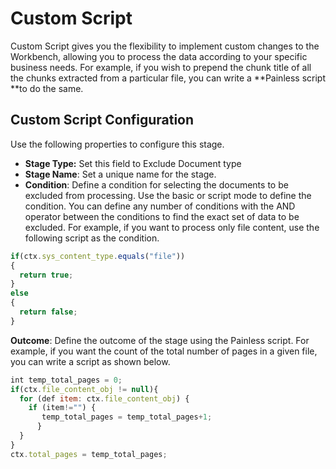 # Custom Script

Custom Script gives you the flexibility to implement custom changes to the Workbench, allowing you to process the data according to your specific business needs. For example, if you wish to prepend the chunk title of all the chunks extracted from a particular file, you can write a **Painless script **to do the same. 


## **Custom Script Configuration**

Use the following properties to configure this stage. 

* **Stage Type:** Set this field to Exclude Document type
* **Stage Name**: Set a unique name for the stage.
* **Condition**: Define a condition for selecting the documents to be excluded from processing. Use the basic or script mode to define the condition. You can define any number of conditions with the AND operator between the conditions to find the exact set of data to be excluded. For example, if you want to process only file content, use the following script as the condition.

```javascript
if(ctx.sys_content_type.equals("file"))
{ 
  return true;
}
else 
{
  return false;
}
```

**Outcome**: Define the outcome of the stage using the Painless script. For example, if you want the count of the total number of pages in a given file, you can write a script as shown below.


```javascript
int temp_total_pages = 0;
if(ctx.file_content_obj != null){
  for (def item: ctx.file_content_obj) {
    if (item!="") {
       temp_total_pages = temp_total_pages+1;
      }
  }
}
ctx.total_pages = temp_total_pages;
```

